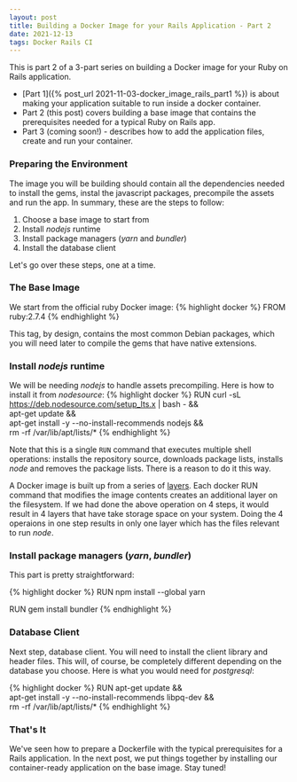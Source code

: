 ```yaml
---
layout: post
title: Building a Docker Image for your Rails Application - Part 2
date: 2021-12-13
tags: Docker Rails CI
---
```


<!-- intro -->

This is part 2 of a 3-part series on building a Docker image for your Ruby on Rails application.

- [Part 1]({% post_url 2021-11-03-docker_image_rails_part1 %}) is about making your application suitable to run inside a docker container.
- Part 2 (this post) covers building a base image that contains the prerequisites needed for a typical Ruby on Rails app.
- Part 3 (coming soon!) - describes  how to add the application files, create and run your container.


### Preparing the Environment
The image you will be building should contain all the dependencies needed to install the gems, instal the javascript packages, precompile the assets and run the app. In summary, these are the steps to follow:
1. Choose a base image to start from
2. Install *nodejs* runtime
3. Install package managers (*yarn* and *bundler*)
4. Install the database client

Let's go over these steps, one at a time.

<!-- 
To be reviewed from here on.
As it was broken in parts, there is room to write more about these steps.
Add some comments / explanations on each one.
-->


### The Base Image
We start from the official ruby Docker image:
{% highlight docker %}
FROM ruby:2.7.4
{% endhighlight %}

This tag, by design, contains the most common Debian packages, which you will need later to compile the gems that have native extensions.

### Install *nodejs* runtime

We will be needing *nodejs* to handle assets precompiling. Here is how to install it from *nodesource*:
{% highlight docker %}
RUN curl -sL https://deb.nodesource.com/setup_lts.x | bash - && \
    apt-get update && \
    apt-get install -y --no-install-recommends nodejs && \
    rm -rf /var/lib/apt/lists/*
{% endhighlight %}

Note that this is a single `RUN` command that executes multiple shell operations: installs the repository source, downloads package lists, installs *node* and removes the package lists. There is a reason to do it this way.

A Docker image is built up from a series of [layers](https://docs.docker.com/storage/storagedriver/#images-and-layers). Each docker RUN command that modifies the image contents creates an additional layer on the filesystem. If we had done the above operation on 4 steps, it would result in 4 layers that have take storage space on your system. Doing the 4 operaions in one step results in only one layer which has the files relevant to run *node*.

### Install package managers (*yarn*, *bundler*)

This part is pretty straightforward:

{% highlight docker %}
RUN npm install --global yarn

RUN gem install bundler
{% endhighlight %}

### Database Client

Next step, database client. You will need to install the client library and header files. This will, of course, be completely different depending on the database you choose. Here is what you would need for *postgresql*:

{% highlight docker %}
RUN apt-get update && \
    apt-get install -y --no-install-recommends libpq-dev && \
    rm -rf /var/lib/apt/lists/*
{% endhighlight %}

### That's It

We've seen how to prepare a Dockerfile with the typical prerequisites for a Rails application. In the next post, we put things together by installing our container-ready application on the base image. Stay tuned!